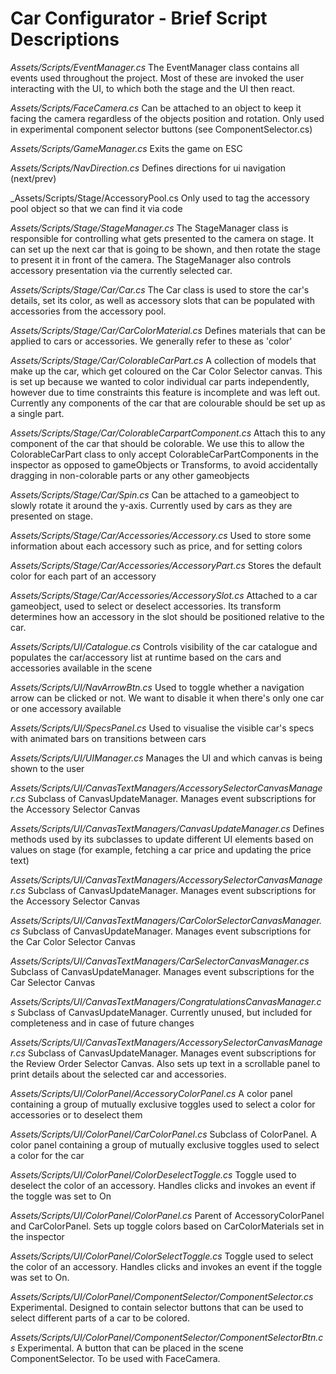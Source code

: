 # Car Configurator - Brief Script Descriptions

_Assets/Scripts/EventManager.cs_
The EventManager class contains all events used throughout the project. Most of these are invoked the user interacting with the UI, to which both the stage and the UI then react.

_Assets/Scripts/FaceCamera.cs_
Can be attached to an object to keep it facing the camera regardless of the objects position and rotation. Only used in experimental component selector buttons (see ComponentSelector.cs)

_Assets/Scripts/GameManager.cs_
Exits the game on ESC

_Assets/Scripts/NavDirection.cs_
Defines directions for ui navigation (next/prev)

_Assets/Scripts/Stage/AccessoryPool.cs
Only used to tag the accessory pool object so that we can find it via code

_Assets/Scripts/Stage/StageManager.cs_
The StageManager class is responsible for controlling what gets presented to the camera on stage. It can set up the next car that is going to be shown, and then rotate the stage to present it in front of the camera. The StageManager also controls accessory presentation via the currently selected car.

_Assets/Scripts/Stage/Car/Car.cs_
The Car class is used to store the car's details, set its color, as well as accessory slots that can be populated with accessories from the accessory pool.

_Assets/Scripts/Stage/Car/CarColorMaterial.cs_
Defines materials that can be applied to cars or accessories. We generally refer to these as 'color'

_Assets/Scripts/Stage/Car/ColorableCarPart.cs_
A collection of models that make up the car, which get coloured on the Car Color Selector canvas. This is set up because we wanted to color individual car parts independently, however due to time constraints this feature is incomplete and was left out. Currently any components of the car that are colourable should be set up as a single part.

_Assets/Scripts/Stage/Car/ColorableCarpartComponent.cs_
Attach this to any component of the car that should be colorable. We use this to allow the ColorableCarPart class to only accept ColorableCarPartComponents in the inspector as opposed to gameObjects or Transforms, to avoid accidentally dragging in non-colorable parts or any other gameobjects

_Assets/Scripts/Stage/Car/Spin.cs_
Can be attached to a gameobject to slowly rotate it around the y-axis. Currently used by cars as they are presented on stage.

_Assets/Scripts/Stage/Car/Accessories/Accessory.cs_
Used to store some information about each accessory such as price, and for setting colors

_Assets/Scripts/Stage/Car/Accessories/AccessoryPart.cs_
Stores the default color for each part of an accessory

_Assets/Scripts/Stage/Car/Accessories/AccessorySlot.cs_
Attached to a car gameobject, used to select or deselect accessories. Its transform determines how an accessory in the slot should be positioned relative to the car.

_Assets/Scripts/UI/Catalogue.cs_
Controls visibility of the car catalogue and populates the car/accessory list at runtime based on the cars and accessories available in the scene

_Assets/Scripts/UI/NavArrowBtn.cs_
Used to toggle whether a navigation arrow can be clicked or not. We want to disable it when there's only one car or one accessory available

_Assets/Scripts/UI/SpecsPanel.cs_
Used to visualise the visible car's specs with animated bars on transitions between cars

_Assets/Scripts/UI/UIManager.cs_
Manages the UI and which canvas is being shown to the user

_Assets/Scripts/UI/CanvasTextManagers/AccessorySelectorCanvasManager.cs_
Subclass of CanvasUpdateManager. Manages event subscriptions for the Accessory Selector Canvas

_Assets/Scripts/UI/CanvasTextManagers/CanvasUpdateManager.cs_
Defines methods used by its subclasses to update different UI elements based on values on stage (for example, fetching a car price and updating the price text)

_Assets/Scripts/UI/CanvasTextManagers/AccessorySelectorCanvasManager.cs_
Subclass of CanvasUpdateManager. Manages event subscriptions for the Accessory Selector Canvas

_Assets/Scripts/UI/CanvasTextManagers/CarColorSelectorCanvasManager.cs_
Subclass of CanvasUpdateManager. Manages event subscriptions for the Car Color Selector Canvas

_Assets/Scripts/UI/CanvasTextManagers/CarSelectorCanvasManager.cs_
Subclass of CanvasUpdateManager. Manages event subscriptions for the Car Selector Canvas

_Assets/Scripts/UI/CanvasTextManagers/CongratulationsCanvasManager.cs_
Subclass of CanvasUpdateManager. Currently unused, but included for completeness and in case of future changes

_Assets/Scripts/UI/CanvasTextManagers/AccessorySelectorCanvasManager.cs_
Subclass of CanvasUpdateManager. Manages event subscriptions for the Review Order Selector Canvas. Also sets up text in a scrollable panel to print details about the selected car and accessories.

_Assets/Scripts/UI/ColorPanel/AccessoryColorPanel.cs_
A color panel containing a group of mutually exclusive toggles used to select a color for accessories or to deselect them

_Assets/Scripts/UI/ColorPanel/CarColorPanel.cs_
Subclass of ColorPanel. A color panel containing a group of mutually exclusive toggles used to select a color for the car

_Assets/Scripts/UI/ColorPanel/ColorDeselectToggle.cs_
Toggle used to deselect the color of an accessory. Handles clicks and invokes an event if the toggle was set to On

_Assets/Scripts/UI/ColorPanel/ColorPanel.cs_
Parent of AccessoryColorPanel and CarColorPanel. Sets up toggle colors based on CarColorMaterials set in the inspector

_Assets/Scripts/UI/ColorPanel/ColorSelectToggle.cs_
Toggle used to select the color of an accessory. Handles clicks and invokes an event if the toggle was set to On. 

_Assets/Scripts/UI/ColorPanel/ComponentSelector/ComponentSelector.cs_
Experimental. Designed to contain selector buttons that can be used to select different parts of a car to be colored. 

_Assets/Scripts/UI/ColorPanel/ComponentSelector/ComponentSelectorBtn.cs_
Experimental. A button that can be placed in the scene ComponentSelector. To be used with FaceCamera.

